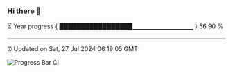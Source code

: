 ### Hi there 👋

⏳ Year progress { █████████████████▁▁▁▁▁▁▁▁▁▁▁▁▁ } 56.90 %

---

⏰ Updated on Sat, 27 Jul 2024 06:19:05 GMT

![Progress Bar CI](https://github.com/liununu/liununu/workflows/Progress%20Bar%20CI/badge.svg)
